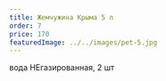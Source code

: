 ```yaml
---
title: Жемчужина Крыма 5 л
order: 7
price: 170
featuredImage: ../../images/pet-5.jpg
---
```


вода НЕгазированная, 2 шт

